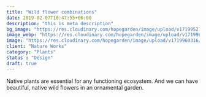 ```yaml
---
title: "Wild flower combinations"
date: 2019-02-07T10:47:55+06:00
description: "this is meta description"
bg_image: "https://res.cloudinary.com/hopegarden/image/upload/v1719952740/title-poppy.webp"
image_webp: "https://res.cloudinary.com/hopegarden/image/upload/v1719960316/wildflower-plant-combinations-200719-square.webp"
image: "https://res.cloudinary.com/hopegarden/image/upload/v1719960316/wildflower-plant-combinations-200719-square.webp"
client: "Nature Works"
category: "Plants"
status : "Design"
draft: true
---
```


Native plants are essential for any functioning ecosystem. And we can have beautiful, native wild flowers in an ornamental garden.
